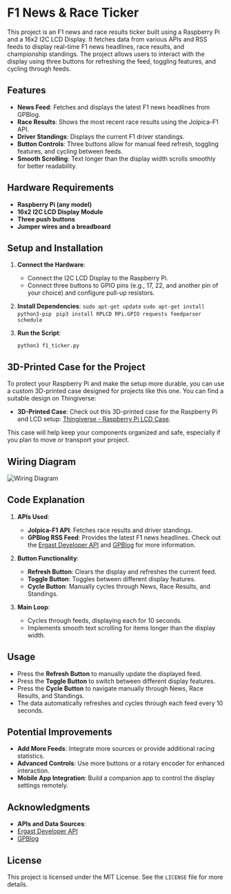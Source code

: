 
# F1 News & Race Ticker

This project is an F1 news and race results ticker built using a Raspberry Pi and a 16x2 I2C LCD Display. It fetches data from various APIs and RSS feeds to display real-time F1 news headlines, race results, and championship standings. The project allows users to interact with the display using three buttons for refreshing the feed, toggling features, and cycling through feeds.

## Features

-   **News Feed**: Fetches and displays the latest F1 news headlines from GPBlog.
-   **Race Results**: Shows the most recent race results using the Jolpica-F1 API.
-   **Driver Standings**: Displays the current F1 driver standings.
-   **Button Controls**: Three buttons allow for manual feed refresh, toggling features, and cycling between feeds.
-   **Smooth Scrolling**: Text longer than the display width scrolls smoothly for better readability.

## Hardware Requirements

-   **Raspberry Pi (any model)**
-   **16x2 I2C LCD Display Module**
-   **Three push buttons**
-   **Jumper wires and a breadboard**


## Setup and Installation

1.  **Connect the Hardware**:
    
    -   Connect the I2C LCD Display to the Raspberry Pi.
    -   Connect three buttons to GPIO pins (e.g., 17, 22, and another pin of your choice) and configure pull-up resistors.
2.  **Install Dependencies**:
    `sudo apt-get update`
`sudo apt-get install python3-pip`
   ` pip3 install RPLCD RPi.GPIO requests feedparser schedule` 
    
3.  **Run the Script**:
    
    `python3 f1_ticker.py` 
    
## 3D-Printed Case for the Project

To protect your Raspberry Pi and make the setup more durable, you can use a custom 3D-printed case designed for projects like this one. You can find a suitable design on Thingiverse:

-   **3D-Printed Case**: Check out this 3D-printed case for the Raspberry Pi and LCD setup: [Thingiverse - Raspberry Pi LCD Case](https://www.thingiverse.com/thing:4140909#google_vignette).

This case will help keep your components organized and safe, especially if you plan to move or transport your project.
## Wiring Diagram
![Wiring Diagram](wiring_diagram.png)
## Code Explanation

1.  **APIs Used**:
    
    -   **Jolpica-F1 API**: Fetches race results and driver standings.
    -   **GPBlog RSS Feed**: Provides the latest F1 news headlines.
   Check out the [Ergast Developer API](https://ergast.com/mrd/) and [GPBlog](https://www.gpblog.com/en) for more information.

2.  **Button Functionality**:
    
    -   **Refresh Button**: Clears the display and refreshes the current feed.
    -   **Toggle Button**: Toggles between different display features.
    -   **Cycle Button**: Manually cycles through News, Race Results, and Standings.
3.  **Main Loop**:
    
    -   Cycles through feeds, displaying each for 10 seconds.
    -   Implements smooth text scrolling for items longer than the display width.

## Usage

-   Press the **Refresh Button** to manually update the displayed feed.
-   Press the **Toggle Button** to switch between different display features.
-   Press the **Cycle Button** to navigate manually through News, Race Results, and Standings.
-   The data automatically refreshes and cycles through each feed every 10 seconds.

## Potential Improvements

-   **Add More Feeds**: Integrate more sources or provide additional racing statistics.
-   **Advanced Controls**: Use more buttons or a rotary encoder for enhanced interaction.
-   **Mobile App Integration**: Build a companion app to control the display settings remotely.

## Acknowledgments

-   **APIs and Data Sources**:
- [Ergast Developer API](https://ergast.com/mrd/)
 - [GPBlog](https://www.gpblog.com/en)

## License

This project is licensed under the MIT License. See the `LICENSE` file for more details.